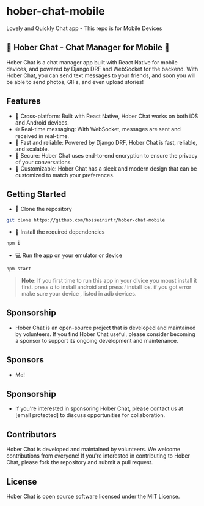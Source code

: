 # hober-chat-mobile
Lovely and Quickly Chat app - This repo is for Mobile Devices

##  🚀 Hober Chat - Chat Manager for Mobile 📱
Hober Chat is a chat manager app built with React Native for mobile devices, and powered by Django DRF and WebSocket for the backend. With Hober Chat, you can send text messages to your friends, and soon you will be able to send photos, GIFs, and even upload stories!

## Features
- 📱 Cross-platform: Built with React Native, Hober Chat works on both iOS and Android devices.
- 🌐 Real-time messaging: With WebSocket, messages are sent and received in real-time.
- 🚀 Fast and reliable: Powered by Django DRF, Hober Chat is fast, reliable, and scalable.
- 🔐 Secure: Hober Chat uses end-to-end encryption to ensure the privacy of your conversations.
- 🎨 Customizable: Hober Chat has a sleek and modern design that can be customized to match your preferences.

## Getting Started
- 🔗 Clone the repository
```sh
git clone https://github.com/hosseinirtr/hober-chat-mobile
```
- 📱 Install the required dependencies
```sh
npm i
```
- 💻 Run the app on your emulator or device
```sh
npm start
```
> **Note:** If you first time to run this app in your divice you moust install it first.
>        press _a_ to install android and press _i_ install ios.
>        if you got error make sure your device , listed in adb devices.


## Sponsorship
- Hober Chat is an open-source project that is developed and maintained by volunteers. If you find Hober Chat useful, please consider becoming a sponsor to support its ongoing development and maintenance.

## Sponsors
- Me!
## Sponsorship
- If you're interested in sponsoring Hober Chat, please contact us at [email protected] to discuss opportunities for collaboration.

## Contributors
Hober Chat is developed and maintained by volunteers. We welcome contributions from everyone! If you're interested in contributing to Hober Chat, please fork the repository and submit a pull request.

## License
Hober Chat is open source software licensed under the MIT License.
